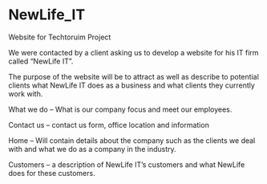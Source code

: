 # NewLife_IT
 Website for Techtoruim Project

 We were contacted by a client asking us to develop a website for his IT firm called “NewLife IT”. 

The purpose of the website will be to attract as well as describe to potential clients what NewLife IT does as a business and what clients they currently work with. 

What we do – What is our company focus and meet our employees.  

Contact us – contact us form, office location and information 

Home – Will contain details about the company such as the clients we deal with and what we do as a company in the industry.  

Customers – a description of NewLife IT’s customers and what NewLife does for these customers.
